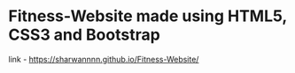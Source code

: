 # Fitness-Website made using HTML5, CSS3 and Bootstrap
link - https://sharwannnn.github.io/Fitness-Website/
